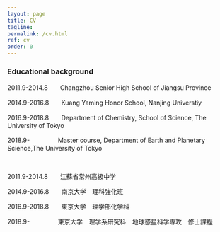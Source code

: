 ```yaml
---
layout: page
title: CV
tagline: 
permalink: /cv.html
ref: cv
order: 0
---
```


### Educational background

2011.9-2014.8　　Changzhou Senior High School of Jiangsu Province

2014.9-2016.8　　Kuang Yaming Honor School, Nanjing Universtiy

2016.9-2018.8　　Department of Chemistry, School of Science, The University of Tokyo

2018.9-  　　　　 Master course, Department of Earth and Planetary Science,The University of Tokyo
  
<br />

2011.9-2014.8　　江蘇省常州高級中学

2014.9-2016.8　　南京大学　理科強化班

2016.9-2018.8　　東京大学　理学部化学科

2018.9-  　　　 　東京大学　理学系研究科　地球惑星科学専攻　修士課程
